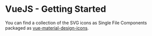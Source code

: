 # VueJS - Getting Started

You can find a collection of the SVG icons as Single File Components packaged
as [vue-material-design-icons](https://www.npmjs.com/package/vue-material-design-icons).
